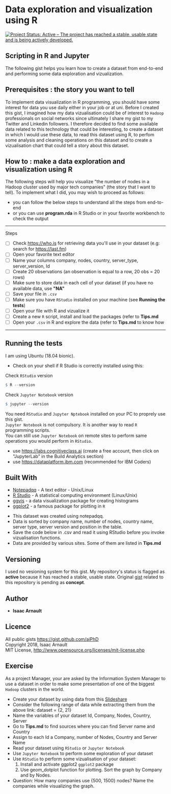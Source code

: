 # Data exploration and visualization using R

[![Project Status: Active – The project has reached a stable, usable state and is being actively developed.](https://www.repostatus.org/badges/latest/active.svg)](https://www.repostatus.org/#active)

## Scripting in R and Jupyter
The following gist helps you learn how to create a dataset from end-to-end and performing some data exploration and vizualization.
</hr>

## Prerequisites : the story you want to tell
To implement data visualization in R programming, you should have some interest for data you use daily either in your job or at uni. Before I created this gist, I imagined how my data vizualisation could be of interest to `Hadoop` professionals on social networks since ultimately I share my gist to my Twitter and Linkedin followers. I therefore decided to find some available data related to this technology that could be interesting, to create a dataset in which I would use these data, to read this dataset using R, to perfom some analysis and cleaning operations on this dataset and to create a vizualisation chart that could tell a story about this dataset.

## How to : make a data exploration and visualization using R
The following steps will help you visualize "the number of nodes in a Hadoop cluster used by major tech companies" (the story that I want to tell). To implement what I did, you may wish to proceed as follows:
- you can follow the below steps to understand all the steps from end-to-end
- or you can use <b>program.rda</b> in R Studio or in your favorite workbench to check the output
---
Steps
- [ ] Check https://who.is for retrieving data you'll use in your dataset (e.g: search for https://last.fm)
- [ ] Open your favorite text editor
- [ ] Name your columns company, nodes, country, server_type, server_version, Id
- [ ] Create 20 observations (an observation is equal to a row, 20 obs = 20 rows)
- [ ] Make sure to store data in each cell of your dataset (if you have no available data, use <b>"NA"</b>
- [ ] Save your file in `.csv`
- [ ] Make sure you have `RStudio` installed on your machine (see <b>Running the tests</b>)
- [ ] Open your file with R and vizualize it
- [ ] Create a new `R` script, install and load the packages (refer to <b>Tips.md</b>
- [ ] Open your `.csv` in R and explore the data (refer to <b>Tips.md</b> to know how
---

## Running the tests
I am using Ubuntu (18.04 bionic).<br>
* Check on your shell if R Studio is correctly installed using this:

Check `RStudio` version
```R
$ R --version
```
Check `Jupyter Notebook` version
```R
$ jupyter --version
```
</p>
</details>

You need `RStudio` and `Jupyter Nptebook` installed on your PC to proprely use this gist.<br>
`Jupyter Notebook` is not compulsory. It is another way to read `R` programming scripts.<br>
You can still use `Jupyter Notebook` on remote sites to perform same operations you would perform in `RStudio`.<br>
* use https://labs.cognitiveclass.ai (create a free account, then click on "JupyterLab" in the Build Analytics section)<br>
* use https://dataplatform.ibm.com (recommended for IBM Coders)

## Built With

* [Notepadqq](https://notepadqq.com/wp/download) - A text editor - Unix/Linux
* [R Studio](https://linuxhint.com/rstudio-for-ubuntu) - A statistical computing environment (Linux/Unix)
* [ggvis](https://ggvis.rstudio.com/) - a data visualization package for creating histograms
* [ggplot2](https://ggplot2.tidyverse.org) - a famous package for plotting in `R`

- This dataset was created using notepadqq.<br>
- Data is sorted by company name, number of nodes, country name, server type, server version and position in the table.<br>
- Save the code below in .csv and read it using RStudio before you invoke vizualisation functions.<br>
- Data are provided by various sites. Some of them are listed in <b>Tips.md</b>

## Versioning

I used no vesioning system for this gist. My repository's status is flagged as <b>active</b> because it has reached a stable, usable state. Original [gist](https://gist.github.com/aiPhD/f4cdef7878e88ee2bed1254a2b5fbcb5) related to this repository is pending as <b>concept</b>.

## Author

* **Isaac Arnault**

## Licence

All public gists https://gist.github.com/aiPhD<br>
Copyright 2018, Isaac Arnault<br>
MIT License, http://www.opensource.org/licenses/mit-license.php

## Exercise
As a project Manager, your are asked by the Information System Manager to use a dataset in order to make some presentation of one of the biggest `Hadoop` clusters in the world.<br>
* Create your dataset by using data from this [Slideshare](https://fr.slideshare.net/chopramanish/organizations-with-largest-hadoop-clusters)
* Consider the following range of data while extracting them from the above link: dataset = {2, 21}
* Name the variables of your dataset Id, Company, Nodes, Country, Server
* Go to <b>Tips.md</b> to find sources where you can find Server name and Country
* Assign to each Id a Company, number of Nodes, Country and Server Name
* Read your dataset using `RStudio` or `Jupyter Notebook`
* Use `Jupyter Notebook` to perform some exploration of your dataset
* Use `RStudio` to perform some vizualisation of your dataset:
  1. Install and activate ggplot2 `ggplot2` package
  2. Use geom_dotplot function for plotting. Sort the graph by Company and by Nodes.
* Question: How many companies use {500, 1500} nodes? Name the companies while visualizing the graph.
